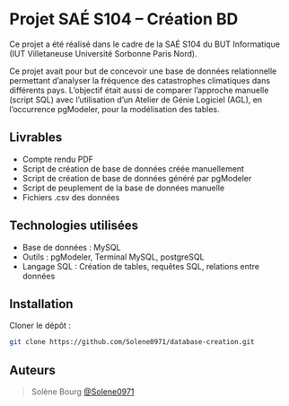 # Projet SAÉ S104 – Création BD

Ce projet a été réalisé dans le cadre de la SAÉ S104 du BUT Informatique (IUT Villetaneuse Université Sorbonne Paris Nord). 

Ce projet avait pour but de concevoir une base de données relationnelle permettant d’analyser la fréquence des catastrophes climatiques dans différents pays. L’objectif était aussi de comparer l’approche manuelle (script SQL) avec l’utilisation d’un Atelier de Génie Logiciel (AGL), en l’occurrence pgModeler, pour la modélisation des tables.


## Livrables

- Compte rendu PDF
- Script de création de base de données créée manuellement
- Script de création de base de données généré par pgModeler
- Script de peuplement de la base de données manuelle
- Fichiers .csv des données


## Technologies utilisées

- Base de données : MySQL
- Outils : pgModeler, Terminal MySQL, postgreSQL
- Langage SQL : Création de tables, requêtes SQL, relations entre données


## Installation

Cloner le dépôt :

   ```bash
   git clone https://github.com/Solene0971/database-creation.git
   ```

## Auteurs
>Solène Bourg [@Solene0971](https://github.com/Solene0971/)  
